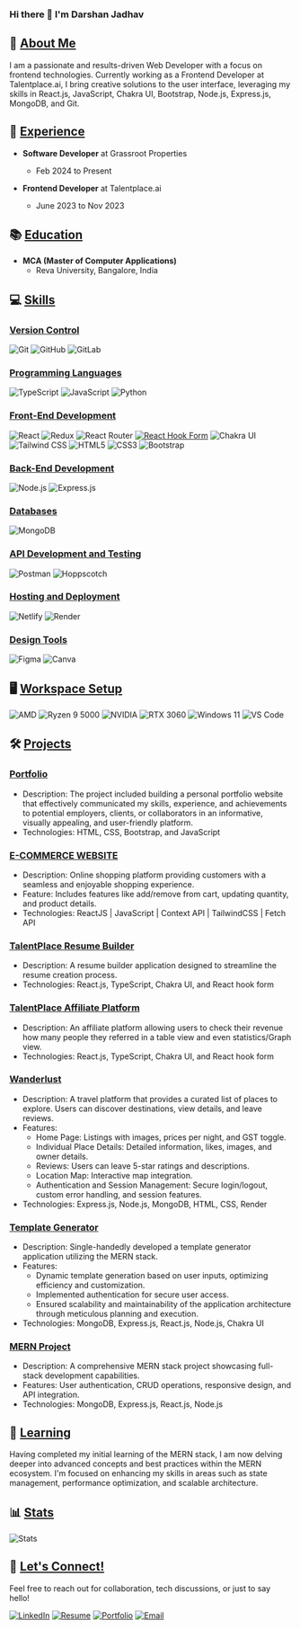 ### Hi there 👋 I'm Darshan Jadhav

## 🚀 [About Me]()

I am a passionate and results-driven Web Developer with a focus on frontend technologies. Currently working as a Frontend Developer at Talentplace.ai, I bring creative solutions to the user interface, leveraging my skills in React.js, JavaScript, Chakra UI, Bootstrap, Node.js, Express.js, MongoDB, and Git.

## 🏢 [Experience]()

- **Software Developer** at Grassroot Properties
  - Feb 2024 to Present

- **Frontend Developer** at Talentplace.ai
  - June 2023 to Nov 2023

## 📚 [Education]()

- **MCA (Master of Computer Applications)**
  - Reva University, Bangalore, India

## 💻 [Skills]()

### [Version Control]()

![Git](https://img.shields.io/badge/-Git-F05032?style=flat&logo=git&logoColor=white)
![GitHub](https://img.shields.io/badge/-GitHub-181717?style=flat&logo=github&logoColor=white)
![GitLab](https://img.shields.io/badge/-GitLab-FCA121?style=flat&logo=gitlab&logoColor=white)

### [Programming Languages]()

![TypeScript](https://img.shields.io/badge/-TypeScript-3178C6?style=flat&logo=typescript&logoColor=white)
![JavaScript](https://img.shields.io/badge/-JavaScript-F7DF1E?style=flat&logo=javascript&logoColor=black)
![Python](https://img.shields.io/badge/-Python-3776AB?style=flat&logo=python&logoColor=white)

### [Front-End Development]()

![React](https://img.shields.io/badge/-React-61DAFB?style=flat&logo=react&logoColor=white)
![Redux](https://img.shields.io/badge/-Redux-764ABC?style=flat&logo=redux&logoColor=white)
![React Router](https://img.shields.io/badge/-React_Router-CA4245?style=flat&logo=react-router&logoColor=white)
[![React Hook Form](https://img.shields.io/badge/-React_Hook_Form-17A2B8?style=flat&logo=react&logoColor=white)](https://react-hook-form.com/)
![Chakra UI](https://img.shields.io/badge/-Chakra_UI-319795?style=flat&logo=chakra-ui&logoColor=white)
![Tailwind CSS](https://img.shields.io/badge/-Tailwind_CSS-38B2AC?style=flat&logo=tailwind-css&logoColor=white)
![HTML5](https://img.shields.io/badge/-HTML5-E34F26?style=flat&logo=html5&logoColor=white)
![CSS3](https://img.shields.io/badge/-CSS3-1572B6?style=flat&logo=css3&logoColor=white)
![Bootstrap](https://img.shields.io/badge/-Bootstrap-7952B3?style=flat&logo=bootstrap&logoColor=white)

### [Back-End Development]()

![Node.js](https://img.shields.io/badge/-Node.js-339933?style=flat&logo=node.js&logoColor=white)
![Express.js](https://img.shields.io/badge/-Express.js-000000?style=flat&logo=express&logoColor=white)

### [Databases]()

![MongoDB](https://img.shields.io/badge/-MongoDB-47A248?style=flat&logo=mongodb&logoColor=white)

### [API Development and Testing]()

![Postman](https://img.shields.io/badge/-Postman-FF6C37?style=flat&logo=postman&logoColor=white)
![Hoppscotch](https://img.shields.io/badge/-Hoppscotch-FF7139?style=flat&logo=hoppscotch&logoColor=white)

### [Hosting and Deployment]()

![Netlify](https://img.shields.io/badge/-Netlify-00C7B7?style=flat&logo=netlify&logoColor=white)
![Render](https://img.shields.io/badge/-Render-46E3B7?style=flat&logo=render&logoColor=white)

### [Design Tools]()
![Figma](https://img.shields.io/badge/-Figma-F24E1E?style=flat&logo=figma&logoColor=white)
![Canva](https://img.shields.io/badge/-Canva-00C4CC?style=flat&logo=canva&logoColor=white)

## 🖥️ [Workspace Setup]()

![AMD](https://img.shields.io/badge/-AMD-ED1C24?style=flat&logo=amd&logoColor=white)
![Ryzen 9 5000](https://img.shields.io/badge/-Ryzen_9_5000-ED1C24?style=flat&logo=amd&logoColor=white)
![NVIDIA](https://img.shields.io/badge/-NVIDIA-76B900?style=flat&logo=nvidia&logoColor=white)
![RTX 3060](https://img.shields.io/badge/-RTX_3060-76B900?style=flat&logo=nvidia&logoColor=white)
![Windows 11](https://img.shields.io/badge/-Windows_11-00ADEF?style=flat&logo=windows&logoColor=white)
![VS Code](https://img.shields.io/badge/-VS_Code-007ACC?style=flat&logo=visual-studio-code&logoColor=white)

## 🛠️ [Projects]()

### [Portfolio](https://darshanjadhav.netlify.app/)

- Description: The project included building a personal portfolio website that effectively communicated my skills, experience, and achievements to potential employers, clients, or collaborators in an informative, visually appealing, and user-friendly platform.
- Technologies: HTML, CSS, Bootstrap, and JavaScript

### [E-COMMERCE WEBSITE](https://dj-ecomm-app-reactjs.netlify.app)

- Description: Online shopping platform providing customers with a seamless and enjoyable shopping experience.
- Feature: Includes features like add/remove from cart, updating quantity, and product details.
- Technologies: ReactJS | JavaScript | Context API | TailwindCSS | Fetch API

### [TalentPlace Resume Builder](https://www.talentplace.ai/)

- Description: A resume builder application designed to streamline the resume creation process.
- Technologies: React.js, TypeScript, Chakra UI, and React hook form

### [TalentPlace Affiliate Platform](https://affiliate.talentplace.ai/)

- Description: An affiliate platform allowing users to check their revenue how many people they referred in a table view and even statistics/Graph view.
- Technologies: React.js, TypeScript, Chakra UI, and React hook form

### [Wanderlust](https://wanderlust-xqpm.onrender.com/listings)

- Description: A travel platform that provides a curated list of places to explore. Users can discover destinations, view details, and leave reviews.
- Features: 
  - Home Page: Listings with images, prices per night, and GST toggle.
  - Individual Place Details: Detailed information, likes, images, and owner details.
  - Reviews: Users can leave 5-star ratings and descriptions.
  - Location Map: Interactive map integration.
  - Authentication and Session Management: Secure login/logout, custom error handling, and session features.
- Technologies: Express.js, Node.js, MongoDB, HTML, CSS, Render

### [Template Generator](https://github.com/yourusername/template-generator)

- Description: Single-handedly developed a template generator application utilizing the MERN stack.
- Features:
  - Dynamic template generation based on user inputs, optimizing efficiency and customization.
  - Implemented authentication for secure user access.
  - Ensured scalability and maintainability of the application architecture through meticulous planning and execution.
- Technologies: MongoDB, Express.js, React.js, Node.js, Chakra UI

### [MERN Project](https://github.com/yourusername/mern-project)

- Description: A comprehensive MERN stack project showcasing full-stack development capabilities.
- Features: User authentication, CRUD operations, responsive design, and API integration.
- Technologies: MongoDB, Express.js, React.js, Node.js

## 🌱 [Learning]()

Having completed my initial learning of the MERN stack, I am now delving deeper into advanced concepts and best practices within the MERN ecosystem. I'm focused on enhancing my skills in areas such as state management, performance optimization, and scalable architecture.

## 📊 [Stats]()

![Stats](https://github-readme-stats.vercel.app/api?username=thedarshanjadhav&show_icons=true&hide=prs&count_private=true&theme=radical)

## 🤝 [Let's Connect!]()

Feel free to reach out for collaboration, tech discussions, or just to say hello!

[![LinkedIn](https://img.shields.io/badge/-LinkedIn-0077B5?style=flat&logo=linkedin&logoColor=white)](https://www.linkedin.com/in/thedarshanjadhav/)
[![Resume](https://img.shields.io/badge/-Resume-4285F4?style=flat&logo=google-drive&logoColor=white)](https://shorturl.at/hprCY)
[![Portfolio](https://img.shields.io/badge/-Portfolio-000000?style=flat&logo=firefox-browser&logoColor=white)](https://darshanjadhav.netlify.app/)
[![Email](https://img.shields.io/badge/-Email-D14836?style=flat&logo=gmail&logoColor=white)](mailto:darshanjadhav363@gmail.com)
